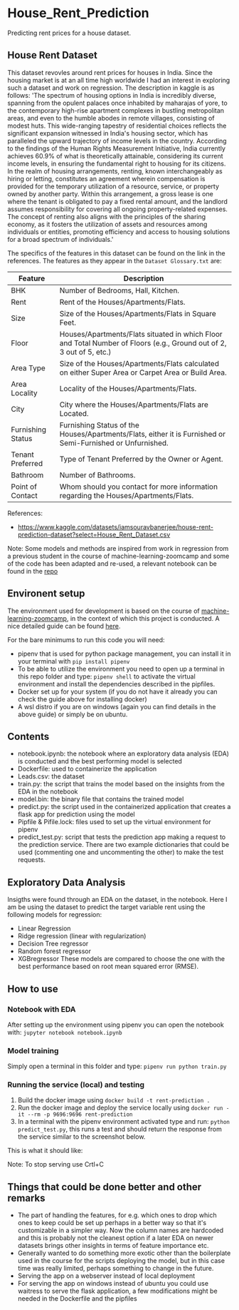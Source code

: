 # House_Rent_Prediction
Predicting rent prices for a house dataset.


## House Rent Dataset
This dataset revovles around rent prices for houses in India. Since the housing market is at an all time high worldwide I had an interest in exploring such a dataset and work on regression. The description in kaggle is as follows:
'The spectrum of housing options in India is incredibly diverse, spanning from the opulent palaces once inhabited by maharajas of yore, to the contemporary high-rise apartment complexes in bustling metropolitan areas, and even to the humble abodes in remote villages, consisting of modest huts. This wide-ranging tapestry of residential choices reflects the significant expansion witnessed in India's housing sector, which has paralleled the upward trajectory of income levels in the country. According to the findings of the Human Rights Measurement Initiative, India currently achieves 60.9% of what is theoretically attainable, considering its current income levels, in ensuring the fundamental right to housing for its citizens. In the realm of housing arrangements, renting, known interchangeably as hiring or letting, constitutes an agreement wherein compensation is provided for the temporary utilization of a resource, service, or property owned by another party. Within this arrangement, a gross lease is one where the tenant is obligated to pay a fixed rental amount, and the landlord assumes responsibility for covering all ongoing property-related expenses. The concept of renting also aligns with the principles of the sharing economy, as it fosters the utilization of assets and resources among individuals or entities, promoting efficiency and access to housing solutions for a broad spectrum of individuals.'

The specifics of the features in this dataset can be found on the link in the references. The features as they appear in the `Dataset Glossary.txt` are:

| Feature           | Description                                                                               |
|-------------------|-------------------------------------------------------------------------------------------|
| BHK               | Number of Bedrooms, Hall, Kitchen.                                                        |
| Rent              | Rent of the Houses/Apartments/Flats.                                                      |
| Size              | Size of the Houses/Apartments/Flats in Square Feet.                                       |
| Floor             | Houses/Apartments/Flats situated in which Floor and Total Number of Floors (e.g., Ground out of 2, 3 out of 5, etc.) |
| Area Type         | Size of the Houses/Apartments/Flats calculated on either Super Area or Carpet Area or Build Area. |
| Area Locality     | Locality of the Houses/Apartments/Flats.                                                  |
| City              | City where the Houses/Apartments/Flats are Located.                                       |
| Furnishing Status | Furnishing Status of the Houses/Apartments/Flats, either it is Furnished or Semi-Furnished or Unfurnished. |
| Tenant Preferred  | Type of Tenant Preferred by the Owner or Agent.                                           |
| Bathroom          | Number of Bathrooms.                                                                      |
| Point of Contact  | Whom should you contact for more information regarding the Houses/Apartments/Flats.      |


References:
- https://www.kaggle.com/datasets/iamsouravbanerjee/house-rent-prediction-dataset?select=House_Rent_Dataset.csv

Note: Some models and methods are inspired from work in regression from a previous student in the course of machine-learning-zoomcamp and some of the code has been adapted and re-used, a relevant notebook can be found in the [repo](https://github.com/kwangyy/midterm-project)
## Environent setup
The environment used for development is based on the course of [machine-learning-zoomcamp](https://github.com/DataTalksClub/machine-learning-zoomcamp), in the context of which this project is conducted. A nice detailed guide can be found [here](https://github.com/MemoonaTahira/MLZoomcamp2022/blob/main/Notes/Week_5-flask_and_docker_for_deployment/readme.md).

For the bare minimums to run this code you will need:
- pipenv that is used for python package management, you can install it in your terminal with `pip install pipenv`
- To be able to utilize the environment you need to open up a terminal in this repo folder and type: `pipenv shell` to activate the virtual environment and install the dependencies described in the pipfiles.
- Docker set up for your system (if you do not have it already you can check the guide above for installing docker)
- A wsl distro if you are on windows (again you can find details in the above guide) or simply be on ubuntu. 
  
## Contents
- notebook.ipynb: the notebook where an exploratory data analysis (EDA) is conducted and the best performing model is selected
- Dockerfile: used to containerize the application
- Leads.csv: the dataset
- train.py: the script that trains the model based on the insights from the EDA in the notebook
- model.bin: the binary file that contains the trained model
- predict.py: the script used in the containerized application that creates a flask app for prediction using the model
- Pipfile & Pifile.lock: files used to set up the virtual environment for pipenv
- predict_test.py: script that tests the prediction app making a request to the prediction service. There are two example dictionaries that could be used (commenting one and uncommenting the other) to make the test requests.

## Exploratory Data Analysis
Insigths were found through an EDA on the dataset, in the notebook. Here I am be using the dataset to predict the target variable rent using the following models for regression:
- Linear Regression
- Ridge regression  (linear with regularization)
- Decision Tree regressor
- Random forest regressor
- XGBregressor 
These models are compared to choose the one with the best performance based on root mean squared error (RMSE).

## How to use
### Notebook with EDA
  After setting up the environment using pipenv you can open the notebook with: `jupyter notebook notebook.ipynb`
### Model training
  Simply open a terminal in this folder and type: `pipenv run python train.py`
### Running the service (local) and testing
1. Build the docker image using `docker build -t rent-prediction .`
2. Run the docker image and deploy the service locally using `docker run -it --rm -p 9696:9696 rent-prediction`
3. In a terminal with the pipenv environment activated type and run: `python predict_test.py`, this runs a test and should return the response from the service similar to the screenshot below.

This is what it should like:


Note: To stop serving use Crtl+C

## Things that could be done better and other remarks
- The part of handling the features, for e.g. which ones to drop which ones to keep could be set up perhaps in a better way so that it's customizable in a simpler way. Now the column names are hardcoded and this is probably not the cleanest option if a later EDA on newer datasets brings other insights in terms of feature importance etc.
- Generally wanted to do something more exotic other than the boilerplate used in the course for the scripts deploying the model, but in this case time was really limited, perhaps something to change in the future.
- Serving the app on a webserver instead of local deployment
- For serving the app on windows instead of ubuntu you could use waitress to serve the flask application, a few modifications might be needed in the Dockerfile and the pipfiles